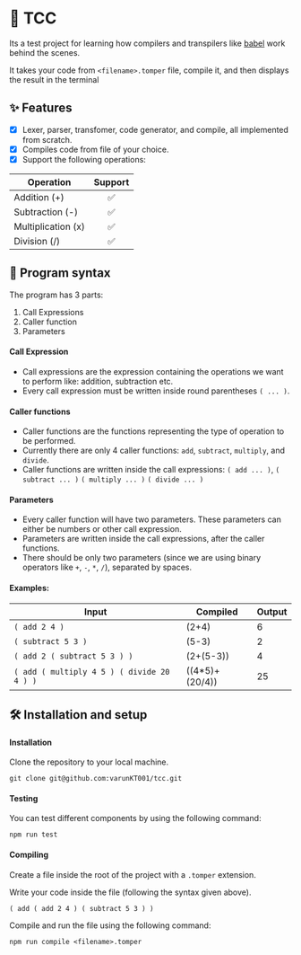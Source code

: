# 🚀 TCC

Its a test project for learning how compilers and transpilers like [babel](https://babeljs.io/) work behind the scenes.

It takes your code from `<filename>.tomper` file, compile it, and then displays the result in the terminal

## ✨ Features

- [x] Lexer, parser, transfomer, code generator, and compile, all implemented from scratch.
- [x] Compiles code from file of your choice.
- [x] Support the following operations:

<table>
<thead>
  <tr>
    <th>Operation</th>
    <th>Support</th>
  </tr>
</thead>
<tbody>
  <tr>
    <td>Addition (+)</td>
    <td align='center'>✅</td>
  </tr>
  <tr>
    <td>Subtraction (-)</td>
    <td align='center'>✅</td>
  </tr>
  <tr>
    <td>Multiplication (x)</td>
    <td align='center'>✅</td>
  </tr>
  <tr>
    <td>Division (/)</td>
    <td align='center'>✅</td>
  </tr>
</tbody>
</table>

## 📃 Program syntax

The program has 3 parts:

1. Call Expressions
2. Caller function
3. Parameters

#### Call Expression

- Call expressions are the expression containing the operations we want to perform like: addition, subtraction etc.
- Every call expression must be written inside round parentheses `( ... )`.

#### Caller functions

- Caller functions are the functions representing the type of operation to be performed.
- Currently there are only 4 caller functions: `add`, `subtract`, `multiply`, and `divide`.
- Caller functions are written inside the call expressions:
  `( add ... )`,
  `( subtract ... )`
  `( multiply ... )`
  `( divide ... )`

#### Parameters

- Every caller function will have two parameters. These parameters can either be numbers or other call expression.
- Parameters are written inside the call expressions, after the caller functions.
- There should be only two parameters (since we are using binary operators like `+`, `-`, `*`, `/`), separated by spaces.

#### Examples:

| **Input**                                  | **Compiled**    | **Output** |
| ------------------------------------------ | --------------- | ---------- |
| `( add 2 4 )`                              | (2+4)           | 6          |
| `( subtract 5 3 )`                         | (5-3)           | 2          |
| `( add 2 ( subtract 5 3 ) )`               | (2+(5-3))       | 4          |
| `( add ( multiply 4 5 ) ( divide 20 4 ) )` | ((4\*5)+(20/4)) | 25         |

## 🛠 Installation and setup

#### Installation

Clone the repository to your local machine.

```
git clone git@github.com:varunKT001/tcc.git
```

#### Testing

You can test different components by using the following command:

```
npm run test
```

#### Compiling

Create a file inside the root of the project with a `.tomper` extension.

Write your code inside the file (following the syntax given above).

```
( add ( add 2 4 ) ( subtract 5 3 ) )
```

Compile and run the file using the following command:

```
npm run compile <filename>.tomper
```
